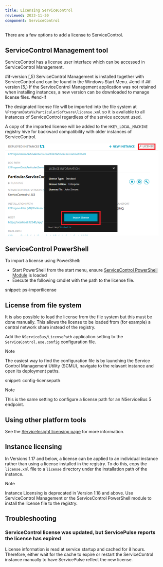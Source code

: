 ```yaml
---
title: Licensing ServiceControl
reviewed: 2023-11-30
component: ServiceControl
---
```


There are a few options to add a license to ServiceControl.

## ServiceControl Management tool

ServiceControl has a license user interface which can be accessed in ServiceControl Management.

#if-version [,5)
ServiceControl Management is installed together with ServiceControl and can be found in the Windows Start Menu.
#end-if
#if-version [5,)
If the ServiceControl Management application was not retained when installing instances, a new version can be downloaded to manage license files.
#end-if

The designated license file will be imported into the file system at `%ProgramData%\ParticularSoftware\license.xml` so it is available to all instances of ServiceControl regardless of the service account used.

A copy of the imported license will be added to the `HKEY_LOCAL_MACHINE` registry hive for backward compatibility with older instances of ServiceControl.

![](managementutil-addlicense.png 'width=500')


## ServiceControl PowerShell

To import a license using PowerShell:

 * Start PowerShell from the start menu, ensure [ServiceControl PowerShell Module](/servicecontrol/powershell.md) is loaded
 * Execute the following cmdlet with the path to the license file.

snippet: ps-importlicense

## License from file system

It is also possible to load the license from the file system but this must be done manually. This allows the license to be loaded from (for example) a central network share instead of the registry.

Add the `NServiceBus/LicensePath` application setting to the `ServiceControl.exe.config` configuration file.

> [!NOTE]
> The easiest way to find the configuration file is by launching the Service Control Management Utility (SCMU), navigate to the relavant instance and open its deployment paths.

snippet: config-licensepath

> [!NOTE]
> This is the same setting to configure a license path for an NServiceBus 5 endpoint.


## Using other platform tools

See the [ServiceInsight licensing page](/serviceinsight/license.md) for more information.

## Instance licensing

In Versions 1.17 and below, a license can be applied to an individual instance rather than using a license installed in the registry. To do this, copy the `license.xml` file to a `license` directory under the installation path of the instance.

> [!NOTE]
> Instance Licensing is deprecated in Version 1.18 and above. Use ServiceControl Management or the ServiceControl PowerShell module to install the license file to the registry.

## Troubleshooting

### ServiceControl license was updated, but ServicePulse reports the license has expired

License information is read at service startup and cached for 8 hours. Therefore, either wait for the cache to expire or restart the ServiceControl instance manually to have ServicePulse reflect the new license.
